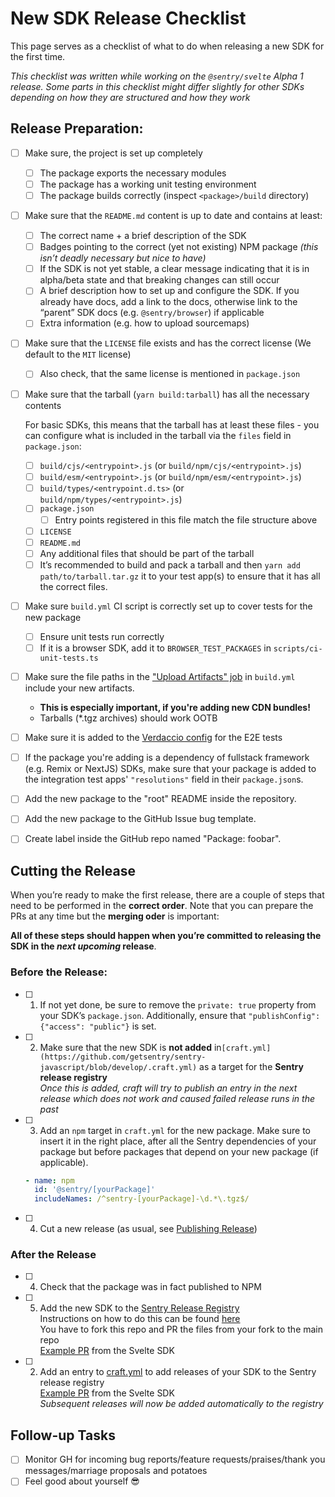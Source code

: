 # New SDK Release Checklist

This page serves as a checklist of what to do when releasing a new SDK for the first time.

_This checklist was written while working on the `@sentry/svelte` Alpha 1 release. Some parts in this checklist might
differ slightly for other SDKs depending on how they are structured and how they work_

## Release Preparation:

- [ ] Make sure, the project is set up completely

  - [ ] The package exports the necessary modules
  - [ ] The package has a working unit testing environment
  - [ ] The package builds correctly (inspect `<package>/build` directory)

- [ ] Make sure that the `README.md` content is up to date and contains at least:

  - [ ] The correct name + a brief description of the SDK
  - [ ] Badges pointing to the correct (yet not existing) NPM package _(this isn’t deadly necessary but nice to have)_
  - [ ] If the SDK is not yet stable, a clear message indicating that it is in alpha/beta state and that breaking
        changes can still occur
  - [ ] A brief description how to set up and configure the SDK. If you already have docs, add a link to the docs,
        otherwise link to the “parent” SDK docs (e.g. `@sentry/browser`) if applicable
  - [ ] Extra information (e.g. how to upload sourcemaps)

- [ ] Make sure that the `LICENSE` file exists and has the correct license (We default to the `MIT` license)

  - [ ] Also check, that the same license is mentioned in `package.json`

- [ ] Make sure that the tarball (`yarn build:tarball`) has all the necessary contents

  For basic SDKs, this means that the tarball has at least these files - you can configure what is included in the
  tarball via the `files` field in `package.json`:

  - [ ] `build/cjs/<entrypoint>.js` (or `build/npm/cjs/<entrypoint>.js`)
  - [ ] `build/esm/<entrypoint>.js` (or `build/npm/esm/<entrypoint>.js`)
  - [ ] `build/types/<entrypoint.d.ts>` (or `build/npm/types/<entrypoint>.js`)
  - [ ] `package.json`
    - [ ] Entry points registered in this file match the file structure above
  - [ ] `LICENSE`
  - [ ] `README.md`
  - [ ] Any additional files that should be part of the tarball
  - [ ] It’s recommended to build and pack a tarball and then `yarn add path/to/tarball.tar.gz` it to your test app(s)
        to ensure that it has all the correct files.

- [ ] Make sure `build.yml` CI script is correctly set up to cover tests for the new package

  - [ ] Ensure unit tests run correctly
  - [ ] If it is a browser SDK, add it to `BROWSER_TEST_PACKAGES` in `scripts/ci-unit-tests.ts`

- [ ] Make sure the file paths in the
      ["Upload Artifacts" job](https://github.com/getsentry/sentry-javascript/blob/e5c1486eed236b878f2c49d6a04be86093816ac9/.github/workflows/build.yml#L314-L349)
      in `build.yml` include your new artifacts.

  - **This is especially important, if you're adding new CDN bundles!**
  - Tarballs (\*.tgz archives) should work OOTB

- [ ] Make sure it is added to the
      [Verdaccio config](https://github.com/getsentry/sentry-javascript/blob/develop/dev-packages/e2e-tests/verdaccio-config/config.yaml)
      for the E2E tests

- [ ] If the package you're adding is a dependency of fullstack framework (e.g. Remix or NextJS) SDKs, make sure that
      your package is added to the integration test apps' `"resolutions"` field in their `package.json`s.

- [ ] Add the new package to the "root" README inside the repository.

- [ ] Add the new package to the GitHub Issue bug template.

- [ ] Create label inside the GitHub repo named "Package: foobar".

## Cutting the Release

When you’re ready to make the first release, there are a couple of steps that need to be performed in the **correct
order**. Note that you can prepare the PRs at any time but the **merging oder** is important:

**All of these steps should happen when you’re committed to releasing the SDK in the _next upcoming_ release**.

### Before the Release:

- [ ] 1.  If not yet done, be sure to remove the `private: true` property from your SDK’s `package.json`. Additionally,
      ensure that `"publishConfig": {"access": "public"}` is set.
- [ ] 2.  Make sure that the new SDK is **not added**
      in`[craft.yml](https://github.com/getsentry/sentry-javascript/blob/develop/.craft.yml)` as a target for the
      **Sentry release registry**\
      _Once this is added, craft will try to publish an entry in the next release which does not work and caused failed release
      runs in the past_
- [ ] 3.  Add an `npm` target in `craft.yml` for the new package. Make sure to insert it in the right place, after all
      the Sentry dependencies of your package but before packages that depend on your new package (if applicable).
  ```yml
  - name: npm
    id: '@sentry/[yourPackage]'
    includeNames: /^sentry-[yourPackage]-\d.*\.tgz$/
  ```
- [ ] 4.  Cut a new release (as usual, see
      [Publishing Release](https://github.com/getsentry/sentry-javascript/blob/develop/docs/publishing-a-release.md))

### After the Release

- [ ] 4.  Check that the package was in fact published to NPM
- [ ] 5.  Add the new SDK to the [Sentry Release Registry](https://github.com/getsentry/sentry-release-registry) \
      Instructions on how to do this can be found [here](https://github.com/getsentry/sentry-release-registry#adding-new-sdks)
      \
      You have to fork this repo and PR the files from your fork to the main repo \
      [Example PR](https://github.com/getsentry/sentry-release-registry/pull/80) from the Svelte SDK

- [ ] 2.  Add an entry to [craft.yml](https://github.com/getsentry/sentry-javascript/blob/develop/.craft.yml) to add
      releases of your SDK to the Sentry release registry \
      [Example PR](https://github.com/getsentry/sentry-javascript/pull/5547) from the Svelte SDK \
      _Subsequent releases will now be added automatically to the registry_

## Follow-up Tasks

- [ ] Monitor GH for incoming bug reports/feature requests/praises/thank you messages/marriage proposals and potatoes
- [ ] Feel good about yourself 😎
